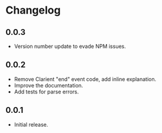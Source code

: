 Changelog
=========

0.0.3
-----

  * Version number update to evade NPM issues.

0.0.2
-----

  * Remove Clarient "end" event code, add inline explanation.
  * Improve the documentation.
  * Add tests for parse errors.

0.0.1
-----

  * Initial release.
